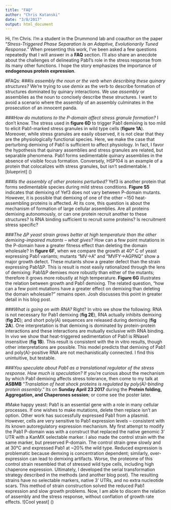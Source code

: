 ```yaml
---
title: "FAQ"
author: "Chris Katanski"
date: "3/8/2017"
output: html_document
---
```


Hi, I’m Chris. I’m a student in the Drummond lab and coauthor on the paper “*Stress-Triggered Phase Separation Is an Adaptive, Evolutionarily Tuned Response*.” When presenting this work, I’ve been asked a few questions repeatedly that I will answer in a **FAQ** section. I’ll also share an anecdote about the challenges of delineating Pab1’s role in the stress response from its many other functions. I hope the story emphasizes the importance of **endogenous protein expression**. 

#FAQs:
###*Is assembly the noun or the verb when describing these quinary structures?*
We’re trying to use _demix_ as the verb to describe formation of structures dominated by quinary interactions. We use _assembly_ or assemblies as the noun to concisely describe these structures. I want to avoid a scenario where the assembly of an assembly culminates in the prosecution of an innocent panda. 

###*How do mutations to the P-domain affect stress granule formation?*
I don’t know. The stress used in **figure 6D** to trigger Pab1 demixing is too mild to elicit Pab1-marked stress granules in wild type cells (**figure 1A**). Moreover, while stress granules are easily observed, it is not clear that they are the physiologically functional species. Here, we make the case that perturbing demixing of Pab1 is sufficient to affect physiology. In fact, I favor the hypothesis that quinary assemblies and stress granules are related, but separable phenomena. Pab1 forms sedimentable quinary assemblies in the absence of visible focus formation. Conversely, HSP104 is an example of a protein that colocalizes with stress granules, but isn’t sedimentable. 
![blueprint]
()

###*Is the assembly of other proteins perturbed?*
Yef3 is another protein that forms sedimentable species during mild stress conditions. **Figure S5** indicates that demixing of Yef3 does not vary between P-domain mutants. However, it is possible that demixing of one of the other ~150 heat-assembling proteins is affected. At its core, this question is about the mechanism of formation of large cellular assemblies. Are all proteins demixing autonomously, or can one protein recruit another to these structures? Is RNA binding sufficient to recruit some proteins? Is recruitment stress specific?

###*The ΔP yeast strain grows better at high temperature than the other demixing-impaired mutants – what gives?*
How can a few point mutations in the P-domain have a greater fitness effect than deleting the domain wholesale? In **figure 6F**, when we compare the growth at 40° C of yeast expressing Pab1 variants; mutants “MV->A” and “MVFY->AGPNQ” show a major growth defect. These mutants show a greater defect than the strain expressing Pab1ΔP. This is result is most easily rationalized through the lens of demixing: Pab1ΔP demixes more robustly than either of the mutants; therefore it grows more robustly at high temperature. **Figure 6G** illustrates the relation between growth and Pab1 demixing. The related question, “how can a few point mutations have a greater effect on demixing than deleting the domain wholesale?” remains open. Josh discusses this point in greater detail in his blog post.

###*What is going on with RNA?*
Right? In vitro we show the following: RNA is not necessary for Pab1 demixing (**fig 2E**), RNA actually inhibits demixing (**fig 2C**); and short poly(A) sequences are released during demixing (**fig 2A**). One interpretation is that demixing is dominated by protein-protein interactions and these interactions are mutually exclusive with RNA binding. In vivo we show that heat-triggered sedimentation of Pab1 is RNase1 insensitive (**fig 1B**). This result is consistent with the in vitro results, though other interpretations are possible. This model predicts that demixing of Pab1 and poly(A)-positive RNA are not mechanistically connected. I find this unintuitive, but testable.  

###*You speculate about Pab1 as a translational regulator of the stress response. How much is speculation?*
If you’re curious about the mechanism by which Pab1 demixing affects stress tolerance, then come to my talk at **ASBMB** “*Translation of heat shock proteins is regulated by poly(A)-binding protein assembly*.” Its on **Sunday April 23 2017** during the **Protein folding, Aggregation, and Chaperones session**; or come see the poster later. 

#Make happy yeast:
Pab1 is an essential gene with a role in many cellular processes. If one wishes to make mutations, delete then replace isn’t an option. Other work has successfully expressed Pab1 from a plasmid. However, cells are very sensitive to Pab1 expression levels – consistent with its known autoregulatory expression mechanism. My first attempt to modify the Pab1 P-domain was with a construct that replaced the native genomic 3’ UTR with a KanMX selectable marker. I also made the control strain with the same marker, but preserved P-domain. The control strain grew slowly and at 30°C and expressed Pab1 at ~20% the wild type. Reduced expression is problematic because demxing is concentration dependent; similarly, over-expression can lead to demixing artifacts. Worse, the proteome of this control strain resembled that of stressed wild type cells, including high chaperone expression. Ultimately, I developed the serial transformation strategy described in the methods (and another blog post). The resulting strains have no selectable markers, native 3’ UTRs, and no extra nucleotide scars. This method of strain construction solved the reduced Pab1 expression and slow growth problems. Now, I am able to discern the relation of assembly and the stress response, without conflation of growth rate effects. 
![Cool yeast]
()